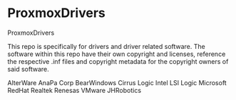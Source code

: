 # ProxmoxDrivers
ProxmoxDrivers

This repo is specifically for drivers and driver related software.
The software within this repo have their own copyright and licenses, reference the respective .inf files and copyright metadata for the copyright owners of said software.

AlterWare
AnaPa Corp
BearWindows
Cirrus Logic
Intel
LSI Logic
Microsoft
RedHat
Realtek
Renesas
VMware
JHRobotics

